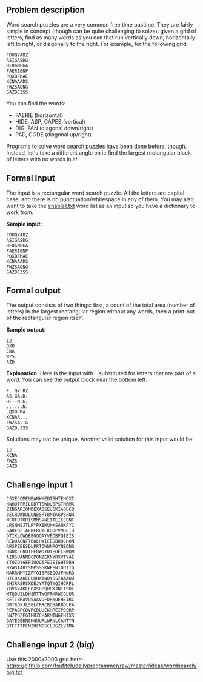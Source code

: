 ## Problem description

Word search puzzles are a very common free time pastime. They are fairly simple in concept (though can be quite challenging to solve): given a grid of letters, find as many words as you can that run vertically down, horizontally left to right, or diagonally to the right. For example, for the following grid:

    FDHQYABZ
    ASIGASDG
    HFDGNPGA
    FAERIENP
    PQXBFMAE
    XCNAAADS
    FWZSAONG
    GAZDCZSS

You can find the words:

 - FAERIE (horizontal)
 - HIDE, ASP, GAPES (vertical)
 - DIG, FAN (diagonal down/right)
 - PAD, CODE (diagonal up/right)

Programs to solve word search puzzles have been done before, though. Instead, let's take a different angle on it: find the largest rectangular block of letters with no words in it!

## Formal Input

The input is a rectangular word search puzzle. All the letters are capital case, and there is no punctuation/whitespace in any of them. You may also want to take the [enable1.txt](https://github.com/fsufitch/dailyprogrammer/raw/master/common/enable1.txt) word list as an input so you have a dictionary to work from.

**Sample input:**

    FDHQYABZ
    ASIGASDG
    HFDGNPGA
    FAERIENP
    PQXBFMAE
    XCNAAADS
    FWZSAONG
    GAZDCZSS


## Formal output

The output consists of two things: first, a count of the total area (number of letters) in the largest rectangular region without any words, then a print-out of the rectangular region itself.

**Sample output**:

    12
    QXB
    CNA
    WZS
    AZD

**Explanation:** Here is the input with `.` substituted for letters that are part of a word. You can see the output block near the bottom left.

    F..QY.BZ
    AS.GA.D.
    HF..N.G.
    ......N.
    .QXB.MA.
    XCNAA...
    FWZSA..G
    GAZD.ZSS

Solutions may not be unique. Another valid solution for this input would be:

    12
    XCNA
    FWZS
    GAZD

## Challenge input 1

    CSXECOMEMBANKMEDTSHTEHGXI
    NNHUTFMILDBTTSWDUSPSTNRMX
    ZINGARIONDEXADSEUCKIAQUCQ
    BECROWDULUNESRTBNTKGPSFNR
    MFHFUTURISMMSVNEITEIEEENT
    LRSNMSJTLRYPXEMUNKSANKFYC
    GARFBZIAERERUYLKQDPVMGEID
    DTIKLCWDEEGQOAYVEOBFQIEIS
    REDUAGNFTBOLHWIEEDBUUCHON
    RRSPZEESDLPRTOWNNROYNEONG
    QNOXLLUOIEEDWDYDTPOELBWQM
    AIRSUANNDCPONZEKNYRXVTYAE
    YTOZOYGEFIUOGTFEJEIGHTERH
    HYWSTARTSMPSSGKNFENTOOTTG
    MARRMMYIZPYOIBPSEOOJFNNRD
    HTCUXAHELURHXTNQYSSZAAAOU
    ZHIRRSRSXDEJYATQTYQIHCRPL
    YHVGYAKEEOXSRPQHOKJNTTSOL
    MTQDUZLDHSMTTWOFRMRWCGLUR
    RETIBRAVUSAAVOFDHNOEHEIRC
    ORTROXJLSELCRRCBOSARBOLEA
    PEPAGPCOVRCDUUCKHREIPDSRP
    SNZPGZEGIHRZCHARMINGFHIXR
    QAYEOEDNSHOUURLWRNLCANTYN
    OTFTTTPCMZUFMCSCLBGZLVIMA

## Challenge input 2 (big)

Use this 2000x2000 grid here: https://github.com/fsufitch/dailyprogrammer/raw/master/ideas/wordsearch/big.txt
